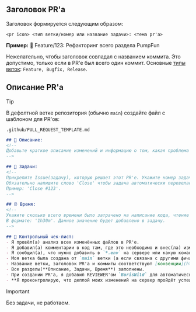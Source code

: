 ## Заголовок PR'a
Заголовок формируется следующим образом:
```
<pr icon> <тип ветки/номер или название задачи>: <тема pr'a>
```
**Пример:** 🔀 Feature/123: Рефакторинг всего раздела PumpFun

Нежелательно, чтобы заголовок совпадал с названием коммита. Это допустимо, только если в PR'e был всего один коммит. Основные [типы веток](https://github.com/delaemit/Conventions/blob/main/git/branch-conv.md#2-temporary-branches-%D0%B2%D1%80%D0%B5%D0%BC%D0%B5%D0%BD%D0%BD%D1%8B%D0%B5-%D0%B2%D0%B5%D1%82%D0%BA%D0%B8): `Feature, Bugfix, Release`.



## Описание PR'a

>[!TIP]
>В дефолтной ветке репозитория (обычно `main`) создайте файл с шаблоном для PR'ов:
```
.github/PULL_REQUEST_TEMPLATE.md
```

```md
## 📝 Описание:
<!--
Добавьте краткое описание изменений и информацию о том, какая проблема решена или какой функционал был добавлен.
-->

## 📂 Задачи: 
<!--
Прикрепите Issue(задачу), которую решает этот PR'e. Укажите номер задачи из GitHub Projects.
Обязательно напишите слово 'Close' чтобы задача автоматически перевеласт в статус Done.
Пример: 'Close #123'.
-->

## ⏰ Время: 
<!--
Укажите сколько всего времени было затрачено на написание кода, чтение документации, тестирование и т.п.
В формате: '1h30m'. Данное значение будет добавлено в задачу.
-->

## 🥇 Контрольный чек-лист:
- Я провёл(а) анализ всех изменённых файлов в PR'e.
- Я добавил(а) комментарии в код там, где это необходимо и внес(ла) изменения в документацию (`readme.md`, `swagger` и т.п.).
- Я сообщил(а), что нужно добавить в `*.env` на сервере или какую команду запустить после деплоя.
- Моя ветка была создана от `main` ветки (a если связана с другими фичами в разработке, то с `dev`).
- Название ветки, заголовок PR'a и коммиты соответствуют [конвенции](https://github.com/delaemit/Conventions).
- Все разделы(**Описание, Задачи, Время**) заполнены.
- При создании PR'a, я добавил REVIEWER'ом `BorisWild` для автоматического код ревью от Codex Open AI.
- **Я проконтролирую, что деплой моих изменений на сервер пройдёт успешно.**
```

>[!IMPORTANT]
>Без задачи, не работаем.



